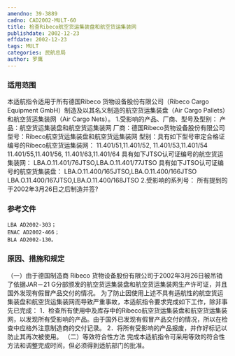 ```yaml
---
amendno: 39-3889
cadno: CAD2002-MULT-60
title: 检查Ribeco航空货运集装盘和航空货运集装网
publishdate: 2002-12-23
effdate: 2002-12-23
tags: MULT
categories: 民航总局
author: 罗鹰
---
```


### 适用范围 
本适航指令适用于所有德国Ribeco 货物设备股份有限公司（Ribeco Cargo Equipment GmbH）制造及以其名义制造的航空货运集装盘（Air Cargo Pallets）和航空货运集装网（Air Cargo Nets）。
1.受影响的产品、厂商、型号及型别：     产品：航空货运集装盘和航空货运集装网     厂商：德国Ribeco货物设备股份有限公司     型号：Ribeco航空货运集装盘和航空货运集装网     型别：具有如下型号审定合格证编号的Ribeco航空货运集装网：
11.401/51,11.401/52, 11.401/53,11.401/54       11.401/55,11.401/56, 11.401/63,11.401/64       具有如下JTSO认可证编号的航空货运集装网：       LBA.O.11.401/76JTSO,LBA.O.11.401/77JTSO       具有如下JTSO认可证编号的航空货集装盘：       LBA.O.11.400/165JTSO,LBA.O.11.400/166JTSO       LBA.O.11.400/167JTSO,LBA.O.11.400/168JTSO
2.受影响的系列号：
所有提到的于2002年3月26日之后制造并签?

### 参考文件
    LBA AD2002-303；
    ENAC AD2002-466；
    BLA AD2002-130。

### 原因、措施和规定 
（一）由于德国制造商 Ribeco 货物设备股份有限公司于2002年3月26日被吊销了依据JAR－21 G分部颁发的航空货运集装盘和航空货运集装网生产许可证，并且国外发现有假冒产品交付的情况。 
    为了防止因使用上述不具有适航性的航空货运集装盘和航空货运集装网而导致严重事故，本适航指令要求完成如下工作，除非事先已完成： 
    1．检查所有使用中及库存中的Ribeco航空货运集装盘和航空货运集装网，以发现所有受影响的产品。由于国外已发现有假冒产品交付的情况，所以在检查中应格外注意制造商的交付记录。 
2．将所有受影响的产品报废，并作好标记以防止其再次被使用。 （二）等效符合性方法 
    完成本适航指令可采用等效的符合性方法和调整完成时间，但必须得到适航部门的批准。
